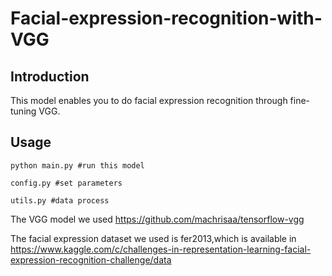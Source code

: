 # Facial-expression-recognition-with-VGG
## Introduction
This model enables you to do facial expression recognition through fine-tuning VGG.

## Usage

`python main.py #run this model`

`config.py #set parameters`

`utils.py #data process`

The VGG model we used https://github.com/machrisaa/tensorflow-vgg

The facial expression dataset we used is fer2013,which is available in https://www.kaggle.com/c/challenges-in-representation-learning-facial-expression-recognition-challenge/data
